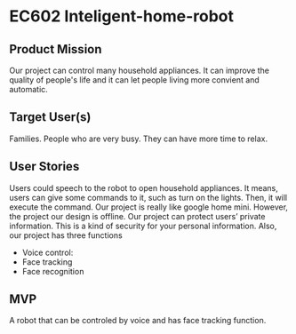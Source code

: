 # EC602 Inteligent-home-robot
## Product Mission
Our project can control many household appliances. It can improve the quality of people's life and it can let people living more convient and automatic.

## Target User(s)
Families.
People who are very busy.
They can have more time to relax.

## User Stories
Users could speech to the robot to open household appliances. It means, users can give some commands to it, such as turn on the lights. Then, it will execute the command. Our project is really like google home mini. However, the project our design is offline.  Our project can protect users’ private information. This is a kind of security for your personal information. Also, our project has three functions
- Voice control: 
- Face tracking 
- Face recognition


## MVP
A robot that can be controled by voice and has face tracking function.
